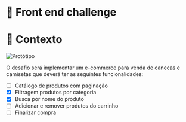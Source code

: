 
# 🚀 Front end challenge

# 🧠 Contexto

![Protótipo](https://storage.googleapis.com/xesque-dev/challenge-images/prototipo.png?42)

O desafio será implementar um e-commerce para venda de canecas e camisetas que deverá ter as seguintes funcionalidades:
- [ ] Catálogo de produtos com paginação
- [x] Filtragem produtos por categoria
- [x] Busca por nome do produto
- [ ] Adicionar e remover produtos do carrinho
- [ ] Finalizar compra
